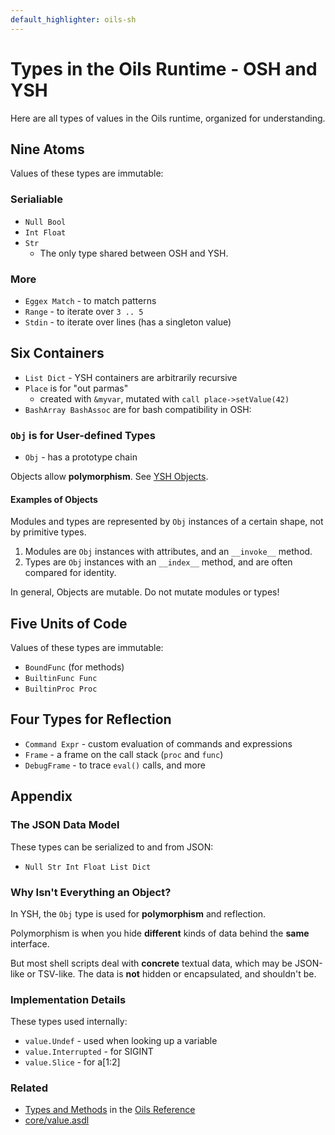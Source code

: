 ```yaml
---
default_highlighter: oils-sh
---
```


Types in the Oils Runtime - OSH and YSH
===========

Here are all types of values in the Oils runtime, organized for understanding.

<div id="toc">
</div> 

## Nine Atoms

Values of these types are immutable:

### Serialiable

- `Null Bool`
- `Int Float` 
- `Str`
  - The only type shared between OSH and YSH.

### More

- `Eggex Match` - to match patterns
- `Range` - to iterate over `3 .. 5`
- `Stdin` - to iterate over lines (has a singleton value)

<!--
It seems like stdin could be a file descriptor, but that doesn't fit with the
shell I/O model.  You always REDIRECT first, then read from stdin.  And you
don't read incrementally from multiple files at once.
-->

<!--

These are variants of VALIDATED strings, with lazily materialized views?

- value.{Htm8,Tsv8,Json8} ?

-->

## Six Containers

- `List Dict` - YSH containers are arbitrarily recursive
- `Place` is for "out parmas"
   - created with `&myvar`, mutated with `call place->setValue(42)`
- `BashArray BashAssoc` are for bash compatibility in OSH:

### `Obj` is for User-defined Types

- `Obj` - has a prototype chain

Objects allow **polymorphism**.  See [YSH Objects](objects.html).

#### Examples of Objects

Modules and types are represented by `Obj` instances of a certain shape, not by
primitive types.

1. Modules are `Obj` instances with attributes, and an `__invoke__` method.
1. Types are `Obj` instances with an `__index__` method, and are often compared
   for identity.

In general, Objects are mutable.  Do not mutate modules or types!

## Five Units of Code

Values of these types are immutable:

- `BoundFunc` (for methods)
- `BuiltinFunc Func`
- `BuiltinProc Proc`

## Four Types for Reflection

- `Command Expr` - custom evaluation of commands and expressions <!-- no CommandFrag, ExprFrag) -->
- `Frame` - a frame on the call stack (`proc` and `func`)
- `DebugFrame` - to trace `eval()` calls, and more

## Appendix

### The JSON Data Model

These types can be serialized to and from JSON:

- `Null Str Int Float List Dict`

### Why Isn't Everything an Object?

In YSH, the `Obj` type is used for **polymorphism** and reflection.

Polymorphism is when you hide **different** kinds of data behind the **same**
interface.

But most shell scripts deal with **concrete** textual data, which may be
JSON-like or TSV-like.  The data is **not** hidden or encapsulated, and
shouldn't be.

### Implementation Details

These types used internally:

- `value.Undef` - used when looking up a variable
- `value.Interrupted` - for SIGINT
- `value.Slice` - for a[1:2]

### Related

- [Types and Methods](ref/chap-type-method.html) in the [Oils
  Reference](ref/index.html)
- [core/value.asdl]($oils-src)

